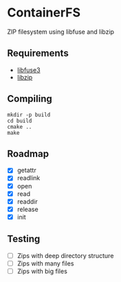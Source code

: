 # ContainerFS
ZIP filesystem using libfuse and libzip

## Requirements
- [libfuse3](https://github.com/libfuse/libfuse)
- [libzip](https://github.com/nih-at/libzip)

## Compiling
```
mkdir -p build
cd build
cmake ..
make
```

## Roadmap
- [x] getattr
- [x] readlink
- [x] open
- [x] read
- [x] readdir
- [x] release
- [x] init

## Testing
- [ ] Zips with deep directory structure
- [ ] Zips with many files
- [ ] Zips with big files
